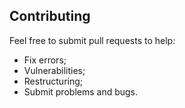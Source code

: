 ## Contributing

Feel free to submit pull requests to help:
- Fix errors;
- Vulnerabilities;
- Restructuring;
- Submit problems and bugs.
